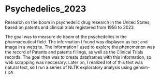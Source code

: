 # Psychedelics_2023
Research on the boom in psychedelic drug research in the United States, based on patents and clinical trials registered from 1956 to 2023.

The goal was to measure de boom of the psychedelics in the pharmaceutical field. The information I found was displayed as text and image in a website. The information I used to explore the phenomenon was the record of Patents and patents fillings, as well as the Clinical Trials records. The goal then was to create dataframes with this information, so web scrapping was neccesary. Later on, I realized lot of this text was natural text, so I run a series of NLTK exploratory analysis using gensim-LDA. 

